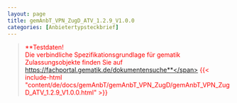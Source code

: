 ```yaml
---
layout: page
title: gemAnbT_VPN_ZugD_ATV_1.2.9_V1.0.0
categories: [Anbietertypsteckbrief]
---
```

> <span style="color:red">**Testdaten!<br>Die verbindliche Spezifikationsgrundlage für gematik Zulassungsobjekte finden Sie auf https://fachportal.gematik.de/dokumentensuche**</span>
{{< include-html "content/de/docs/gemAnbT/gemAnbT_VPN_ZugD/gemAnbT_VPN_ZugD_ATV_1.2.9_V1.0.0.html" >}}
